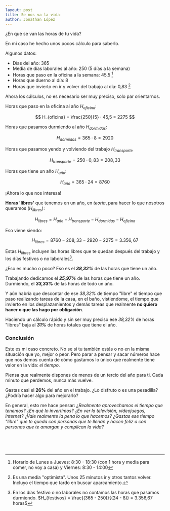 ```yaml
---
layout: post
title: Se nos va la vida
author: Jonathan López
---
```


¿En qué se van las horas de tu vida?

En mi caso he hecho unos pocos cálculo para saberlo.

Algunos datos:

- Días del año: 365 
- Media de días laborales al año: 250 (5 días a la semana)
- Horas que paso en la oficina a la semana: 45,5 [^1]
- Horas que duerno al día: 8
- Horas que invierto en ir y volver del trabajo al día: 0,83 [^2]

Ahora los cálculos, no es necesario ser muy preciso, solo par orientarnos.

Horas que paso en la oficina al año $H_{oficina}$:

$$ H_{oficina} = \frac{250}{5} · 45,5 = 2275 $$

Horas que pasamos durmiendo al año $H_{dormidas}$:

$$ H_{dormidas} = 365 · 8 = 2920 $$

Horas que pasamos yendo y volviendo del trabajo $H_{transporte}$

$$ H_{transporte} = 250 · 0,83 = 208,33 $$

Horas que tiene un año $H_{año}$:

$$ H_{año} = 365 · 24 = 8760 $$

¡Ahora lo que nos interesa! 

**Horas 'libres'** que tenemos en un año, en *teoría*, para hacer lo que nosotros queramos ($H_{libres}$):

$$ H_{libres} = H_{año} - H_{transporte} - H_{dormidas} - H_{oficina} $$

Eso viene siendo:

$$ H_{libres} = 8760 - 208,33 - 2920 - 2275  = 3.356,67$$

Estas $H_{libres}$ incluyen las horas libres que te quedan después del trabajo y los días festivos o no laborales[^3].

¿Eso es mucho o poco? Eso es el ***38,32%*** de las horas que tiene un año.

Trabajando dedicamos el ***25,97%*** de las horas que tiene un año. Durmiendo, el ***33,33%*** de las horas de todo un año.

Y aún habría que descontar de ese *38,32%* de tiempo "libre" el tiempo que paso realizando tareas de la casa, en el baño, vistiendome, el tiempo que invierto en los desplazamientos y demás tareas que realmente **no quiero hacer o que las hago por obligación**.

Haciendo un cálculo rápido y sin ser muy preciso ese *38,32%* de horas "libres" baja al ***31%*** de horas totales que tiene el año.

### Conclusión

Este es mi caso concreto. No se si tu también estás o no en la misma situación que yo, mejor o peor. Pero parar a pensar y sacar números hace que nos demos cuenta de cómo gastamos lo único que realmente tiene valor en la vida: *el tiempo*.

Piensa que realmente dispones de menos de un tercio del año para ti. Cada minuto que perdemos, nunca más vuelve.

Gastas casi el **26%** del año en el trabajo. ¿Lo disfruto o es una pesadilla? ¿Podría hacer algo para mejorarlo?

En general, esto me hace pensar: *¿Realmente aprovechamos el tiempo que tenemos? ¿En qué lo invertimos? ¿En ver la televisión, videojuegos, internet? ¿Vale realmente la pena lo que hacemos? ¿Gastas ese tiempo "libre" que te queda con personas que te llenan y hacen feliz o con personas que te amargan y complican la vida?*

<p><br><br><br></p>


[^1]: Horario de Lunes a Jueves: 8:30 - 18:30 (con 1 hora y media para comer, no voy a casa) y Viernes: 8:30 - 14:00
[^2]: Es una media "optimista". Unos 25 minutos ir y otros tantos volver. Incluyo el tiempo que tardo en buscar aparcamiento. 
[^3]: En los días festivo o no laborales no contamos las horas que pasamos durmiendo. $H_{festivos} = \frac{(365 - 250)}{(24 - 8)} = 3.356,67 horas$